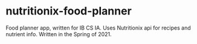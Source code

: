# nutritionix-food-planner
Food planner app, written for IB CS IA. Uses Nutritionix api for recipes and nutrient info.
Written in the Spring of 2021.
